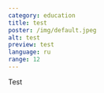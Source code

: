 ```yaml
---
category: education
title: test
poster: /img/default.jpeg
alt: test
preview: test
language: ru
range: 12
---
```

T﻿est